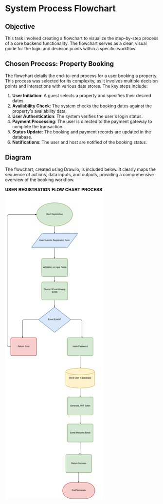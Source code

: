 # System Process Flowchart

## Objective
This task involved creating a flowchart to visualize the step-by-step process of a core backend functionality. The flowchart serves as a clear, visual guide for the logic and decision points within a specific workflow.

## Chosen Process: Property Booking
The flowchart details the end-to-end process for a user booking a property. This process was selected for its complexity, as it involves multiple decision points and interactions with various data stores. The key steps include:
1.  **User Initiation**: A guest selects a property and specifies their desired dates.
2.  **Availability Check**: The system checks the booking dates against the property's availability data.
3.  **User Authentication**: The system verifies the user's login status.
4.  **Payment Processing**: The user is directed to the payment gateway to complete the transaction.
5.  **Status Update**: The booking and payment records are updated in the database.
6.  **Notifications**: The user and host are notified of the booking status.

## Diagram
The flowchart, created using Draw.io, is included below. It clearly maps the sequence of actions, data inputs, and outputs, providing a comprehensive overview of the booking workflow.

![Airbnb Booking Process Flowchart](data-flow-diagram.png)
